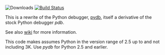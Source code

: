 ![Downloads](https://pypip.in/d/trepan/badge.png) [![Build Status](https://travis-ci.org/rocky/python2-trepan.svg?branch=master)](https://travis-ci.org/rocky/python2-trepan)

This is a rewrite of the Python debugger, [pydb](http://bashdb.sf.net/pydb), itself a derivative of the stock Python debugger *pdb*.

See also [wiki](https://code.google.com/p/pydbgr/w/list) for
more information.

This code makes assumes Python in the version range of 2.5 up to and
not including 3K. Use *pydb* for Python 2.5 and earlier.
